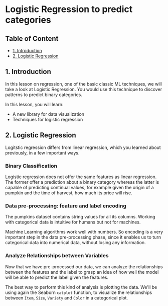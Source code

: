 # Logistic Regression to predict categories

## Table of Content
  - [1. Introduction](#1-introduction)
  - [2. Logistic Regression](#2-logistic-regression)

## 1. Introduction
In this lesson on regression, one of the basic classic ML techniques, we will take a look at Logistic Regression. You would use this technique to discover patterns to predict binary categories.

In this lesson, you will learn:
- A new library for data visualization
- Techniques for logistic regression

## 2. Logistic Regression
Logitstic regression differs from linear regression, which you learned about previously, in a few important ways.

### Binary Classification
Logistic regression does not offer the same features as linear regression. The former offer a prediction about a binary category whereas the latter is capable of predicting continual values, for example given the origin of a pumpkin and the time of harvest, how much its price will rise.

### Data pre-processing: feature and label encoding
The pumpkins dataset contains string values for all its columns. Working with categorical data is intuitive for humans but not for machines.

Machine Learning algorithms work well with numbers. So encoding is a very important step in the data pre-processing phase, since it enables us to turn categorical data into numerical data, without losing any information.

### Analyze Relationships between Variables
Now that we have pre-processed our data, we can analyze the relationships between the features and the label to grasp an idea of how well the model will be able to predict the label given the features.

The best way to perform this kind of analysis is plotting the data. We'll be using again the Seaborn `catplot` function, to visualize the relationships between `Item`, `Size`, `Variety` and `Color` in a categorical plot.